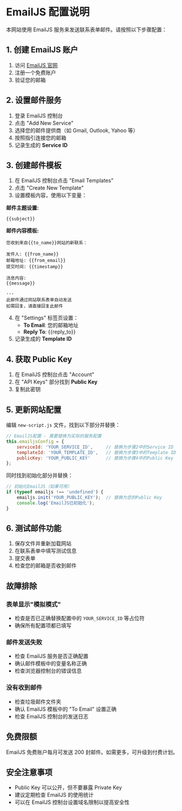 # EmailJS 配置说明

本网站使用 EmailJS 服务来发送联系表单邮件。请按照以下步骤配置：

## 1. 创建 EmailJS 账户

1. 访问 [EmailJS 官网](https://www.emailjs.com/)
2. 注册一个免费账户
3. 验证您的邮箱

## 2. 设置邮件服务

1. 登录 EmailJS 控制台
2. 点击 "Add New Service"
3. 选择您的邮件提供商（如 Gmail, Outlook, Yahoo 等）
4. 按照指引连接您的邮箱
5. 记录生成的 **Service ID**

## 3. 创建邮件模板

1. 在 EmailJS 控制台点击 "Email Templates"
2. 点击 "Create New Template"
3. 设置模板内容，使用以下变量：

**邮件主题设置:**
```
{{subject}}
```

**邮件内容模板:**
```
您收到来自{{to_name}}网站的新联系：

发件人: {{from_name}}
邮箱地址: {{from_email}}
提交时间: {{timestamp}}

消息内容:
{{message}}

---
此邮件通过网站联系表单自动发送
如需回复，请直接回复此邮件
```

4. 在 "Settings" 标签页设置：
   - **To Email**: 您的邮箱地址
   - **Reply To**: {{reply_to}}
5. 记录生成的 **Template ID**

## 4. 获取 Public Key

1. 在 EmailJS 控制台点击 "Account"
2. 在 "API Keys" 部分找到 **Public Key**
3. 复制此密钥

## 5. 更新网站配置

编辑 `new-script.js` 文件，找到以下部分并替换：

```javascript
// EmailJS配置 - 需要替换为实际的服务配置
this.emailjsConfig = {
    serviceId: 'YOUR_SERVICE_ID',     // 替换为步骤2中的Service ID
    templateId: 'YOUR_TEMPLATE_ID',   // 替换为步骤3中的Template ID
    publicKey: 'YOUR_PUBLIC_KEY'      // 替换为步骤4中的Public Key
};
```

同时找到初始化部分并替换：

```javascript
// 初始化EmailJS（如果可用）
if (typeof emailjs !== 'undefined') {
    emailjs.init('YOUR_PUBLIC_KEY');  // 替换为您的Public Key
    console.log('EmailJS已初始化');
}
```

## 6. 测试邮件功能

1. 保存文件并重新加载网站
2. 在联系表单中填写测试信息
3. 提交表单
4. 检查您的邮箱是否收到邮件

## 故障排除

### 表单显示"模拟模式"
- 检查是否已正确替换配置中的 `YOUR_SERVICE_ID` 等占位符
- 确保所有配置项都已填写

### 邮件发送失败
- 检查 EmailJS 服务是否正确配置
- 确认邮件模板中的变量名称正确
- 检查浏览器控制台的错误信息

### 没有收到邮件
- 检查垃圾邮件文件夹
- 确认 EmailJS 模板中的 "To Email" 设置正确
- 检查 EmailJS 控制台的发送日志

## 免费限额

EmailJS 免费账户每月可发送 200 封邮件。如需更多，可升级到付费计划。

## 安全注意事项

- Public Key 可以公开，但不要暴露 Private Key
- 建议定期检查 EmailJS 的使用统计
- 可以在 EmailJS 控制台设置域名限制以提高安全性